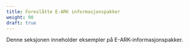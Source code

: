 ```yaml
---
title: Foreslåtte E-ARK informasjonspakker
weight: 90
draft: true
---
```


Denne seksjonen inneholder eksempler på E-ARK-informasjonspakker.
